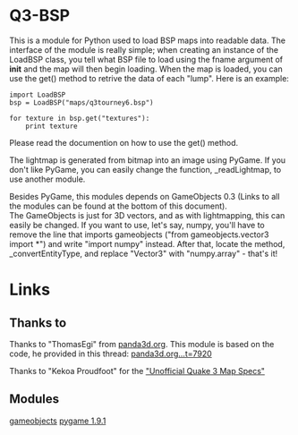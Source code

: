 Q3-BSP
======
This is a module for Python used to load BSP maps into readable data. The interface of the module is
really simple; when creating an instance of the LoadBSP class, you tell what BSP file to load using
the fname argument of __init__ and the map will then begin loading. When the map is loaded, you can
use the get() method to retrive the data of each "lump". Here is an example:  

```
import LoadBSP
bsp = LoadBSP("maps/q3tourney6.bsp")

for texture in bsp.get("textures"):
    print texture
```
  
Please read the documention on how to use the get() method.  
  
The lightmap is generated from bitmap into an image using PyGame. If you don't like PyGame, you can
easily change the function, _readLightmap, to use another module.  
  
Besides PyGame, this modules depends on GameObjects 0.3 (Links to all the modules can be found at
the bottom of this document).  
The GameObjects is just for 3D vectors, and as with lightmapping, this can easily be changed. If you
want to use, let's say, numpy, you'll have to remove the line that imports gameobjects ("from
gameobjects.vector3 import *") and write "import numpy" instead. After that, locate the method,
_convertEntityType, and replace "Vector3" with "numpy.array" - that's it!  
  
  
  
Links
======
Thanks to
-------
Thanks to "ThomasEgi" from [panda3d.org](https://panda3d.org). This module is based on the code, he
provided in this thread: [panda3d.org...t=7920](https://www.panda3d.org/forums/viewtopic.php?t=7920)

Thanks to "Kekoa Proudfoot" for the ["Unofficial Quake 3 Map Specs"](http://www.mralligator.com/q3/)

Modules
------
[gameobjects](https://pypi.python.org/pypi/gameobjects)
[pygame 1.9.1](http://www.pygame.org/download.shtml)

